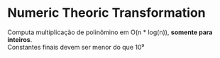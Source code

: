 # Numeric Theoric Transformation
Computa multiplicação de polinômino em O(n * log(n)), **somente para inteiros**.\
Constantes finais devem ser menor do que 10⁹
